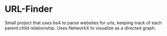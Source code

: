 # URL-Finder
Small project that uses bs4 to parse websites for urls, keeping track of each parent:child relationship. Uses NetworkX to visualize as a directed graph.

